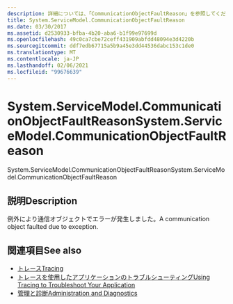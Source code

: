 ```yaml
---
description: 詳細については、「CommunicationObjectFaultReason」を参照してください。
title: System.ServiceModel.CommunicationObjectFaultReason
ms.date: 03/30/2017
ms.assetid: d2530933-bfba-4b20-aba6-b1f99e97699d
ms.openlocfilehash: 49c0ca7cbe72ceff431909abfdd48094e3d4220b
ms.sourcegitcommit: ddf7edb67715a5b9a45e3dd44536dabc153c1de0
ms.translationtype: MT
ms.contentlocale: ja-JP
ms.lasthandoff: 02/06/2021
ms.locfileid: "99676639"
---
```

# <a name="systemservicemodelcommunicationobjectfaultreason"></a><span data-ttu-id="8461d-103">System.ServiceModel.CommunicationObjectFaultReason</span><span class="sxs-lookup"><span data-stu-id="8461d-103">System.ServiceModel.CommunicationObjectFaultReason</span></span>

<span data-ttu-id="8461d-104">System.ServiceModel.CommunicationObjectFaultReason</span><span class="sxs-lookup"><span data-stu-id="8461d-104">System.ServiceModel.CommunicationObjectFaultReason</span></span>  
  
## <a name="description"></a><span data-ttu-id="8461d-105">説明</span><span class="sxs-lookup"><span data-stu-id="8461d-105">Description</span></span>  

 <span data-ttu-id="8461d-106">例外により通信オブジェクトでエラーが発生しました。</span><span class="sxs-lookup"><span data-stu-id="8461d-106">A communication object faulted due to exception.</span></span>  
  
## <a name="see-also"></a><span data-ttu-id="8461d-107">関連項目</span><span class="sxs-lookup"><span data-stu-id="8461d-107">See also</span></span>

- [<span data-ttu-id="8461d-108">トレース</span><span class="sxs-lookup"><span data-stu-id="8461d-108">Tracing</span></span>](index.md)
- [<span data-ttu-id="8461d-109">トレースを使用したアプリケーションのトラブルシューティング</span><span class="sxs-lookup"><span data-stu-id="8461d-109">Using Tracing to Troubleshoot Your Application</span></span>](using-tracing-to-troubleshoot-your-application.md)
- [<span data-ttu-id="8461d-110">管理と診断</span><span class="sxs-lookup"><span data-stu-id="8461d-110">Administration and Diagnostics</span></span>](../index.md)
